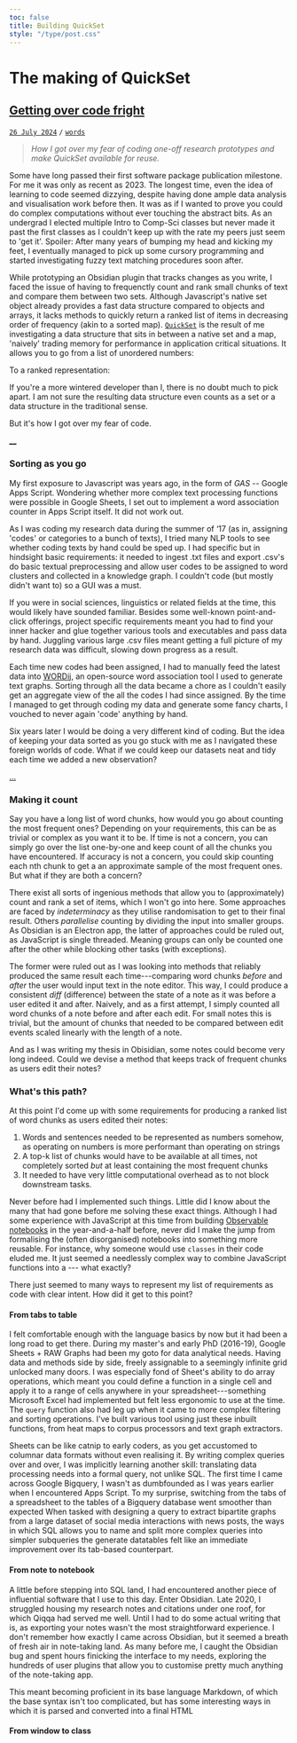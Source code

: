 ```yaml
---
toc: false
title: Building QuickSet
style: "/type/post.css"
---
```


# The making of QuickSet
## [Getting over code fright](#post)
[`26 July 2024`](#lead) `/` [`words`](#count)

> *How I got over my fear of coding one-off research prototypes and make QuickSet available for reuse.*

Some have long passed their first software package publication milestone. 
For me it was only as recent as 2023.
The longest time, even the idea of learning to code seemed dizzying, despite having done ample data analysis and visualisation work before then.
It was as if I wanted to prove you could do complex computations without ever touching the abstract bits.
As an undergrad I elected multiple Intro to Comp-Sci classes but never made it past the first classes as I couldn't keep up with the rate my peers just seem to 'get it'.
Spoiler: After many years of bumping my head and kicking my feet, I eventually managed to pick up some cursory programming and started investigating fuzzy text matching procedures soon after.

While prototyping an Obsidian plugin that tracks changes as you write, I faced the issue of having to frequenctly count and rank small chunks of text and compare them between two sets.
Although Javascript's native set object already provides a fast data structure compared to objects and arrays,
it lacks methods to quickly return a ranked list of items in decreasing order of frequency (akin to a sorted map).
[`QuickSet`](https://www.npmjs.com/package/@suptxt/quickset) is the result of me investigating a data structure that sits in between a native set and a map,
'naively' trading memory for performance in application critical situations. It allows you to go from a list of unordered numbers:

To a ranked representation:

If you're a more wintered developer than I, there is no doubt much to pick apart.
I am not sure the resulting data structure even counts as a set or a data structure in the traditional sense.

But it's how I got over my fear of code.

[__](#fold)

### Sorting as you go
My first exposure to Javascript was years ago, in the form of *GAS* -- Google Apps Script.
Wondering whether more complex text processing functions were possible in Google Sheets,
I set out to implement a word association counter in Apps Script itself.
It did not work out.

As I was coding my research data during the summer of ‘17 (as in, assigning 'codes' or categories to a bunch of texts), I tried many NLP tools to see whether coding texts by hand could be sped up.
I had specific but in hindsight basic requirements: it needed to ingest .txt files and export .csv's
do basic textual preprocessing and allow user codes to be assigned to word clusters and collected in a knowledge graph. 
I couldn't code (but mostly didn't want to) so a GUI was a must.

If you were in social sciences, linguistics or related fields at the time, this would likely have sounded familiar.
Besides some well-known point-and-click offerings, project specific requirements meant you had to find your inner hacker and glue together various tools and executables and pass data by hand.
Juggling various large .csv files meant getting a full picture of my research data was difficult, slowing down progress as a result.

Each time new codes had been assigned, I had to manually feed the latest data into [WORDij](https://www.wordij.net/), an open-source word association tool I used to generate text graphs.
Sorting through all the data became a chore as I couldn't easily get an aggregate view of the all the codes I had since assigned.
By the time I managed to get through coding my data and generate some fancy charts, I vouched to never again 'code' anything by hand.

Six years later I would be doing a very different kind of coding. 
But the idea of keeping your data sorted as you go stuck with me as I navigated these foreign worlds of code.
What if we could keep our datasets neat and tidy each time we added a new observation?

[...](#rest)

### Making it count
Say you have a long list of word chunks, how would you go about counting the most frequent ones?
Depending on your requirements, this can be as trivial or complex as you want it to be.
If time is not a concern, you can simply go over the list one-by-one and keep count of all the chunks you have encountered.
If accuracy is not a concern, you could skip counting each nth chunk to get a an approximate sample of the most frequent ones.
But what if they are both a concern?

There exist all sorts of ingenious methods that allow you to (approximately) count and rank a set of items, which I won't go into here.
Some approaches are faced by *indeterminacy* as they utilise randomisation to get to their final result.
Others *parallelise* counting by dividing the input into smaller groups.
As Obsidian is an Electron app, the latter of approaches could be ruled out, as JavaScript is single threaded.
Meaning groups can only be counted one after the other while blocking other tasks (with exceptions).

The former were ruled out as I was looking into methods that reliably produced the same result each time---comparing word chunks *before* and *after* the user would input text in the note editor.
This way, I could produce a consistent *diff* (difference) between the state of a note as it was before a user edited it and after.
Naively, and as a first attempt, I simply counted all word chunks of a note before and after each edit.
For small notes this is trivial, but the amount of chunks that needed to be compared between edit events scaled linearly with the length of a note.

And as I was writing my thesis in Obisidian, some notes could become very long indeed. Could we devise a method that keeps track of frequent chunks as users edit their notes?

### What's this path?
At this point I'd come up with some requirements for producing a ranked list of word chunks as users edited their notes:

1. Words and sentences needed to be represented as numbers somehow, as operating on numbers is more performant than operating on strings
2. A top-k list of chunks would have to be available at all times, not completely sorted *but* at least containing the most frequent chunks
3. It needed to have very little computational overhead as to not block downstream tasks.

Never before had I implemented such things.
Little did I know about the many that had gone before me solving these exact things.
Although I had some experience with JavaScript at this time from building [Observable notebooks](https://observablehq.com) in the year-and-a-half before, never did I make the jump from formalising the (often disorganised) notebooks into something more reusable.
For instance, why someone would use `classes` in their code eluded me.
It just seemed a needlessly complex way to combine JavaScript functions into a --- what exactly?

There just seemed to many ways to represent my list of requirements as code with clear intent.
How did it get to this point?

#### From tabs to table
I felt comfortable enough with the language basics by now but it had been a long road to get there.
During my master's and early PhD (2016-19), Google Sheets + RAW Graphs had been my goto for data analytical needs.
Having data and methods side by side, freely assignable to a seemingly infinite grid unlocked many doors.
I was especially fond of Sheet's ability to do array operations, which meant you could define a function in a single cell and apply it to a range of cells anywhere in your spreadsheet---something Microsoft Excel had implemented but felt less ergonomic to use at the time.
The `query` function also had leg up when it came to more complex filtering and sorting operations.
I've built various tool using just these inbuilt functions, from heat maps to corpus processors and text graph extractors.

Sheets can be like catnip to early coders, as you get accustomed to columnar data formats without even realising it.
By writing complex queries over and over, I was implicitly learning another skill: translating data processing needs into a formal query, not unlike SQL.
The first time I came across Google Bigquery, I wasn't as dumbfounded as I was years earlier when I encountered Apps Script.
To my surprise, switching from the tabs of a spreadsheet to the tables of a Bigquery database went smoother  than expected
When tasked with designing a query to extract bipartite graphs from a large dataset of social media interactions with news posts, the ways in which  SQL allows you to name and split more complex queries into simpler subqueries the generate datatables felt like an immediate improvement over its tab-based counterpart. 

#### From note to notebook
A little before stepping into SQL land, I had encountered another piece of influential software that I use to this day. Enter Obsidian. 
Late 2020, I struggled housing my research notes and citations under one roof, for which Qiqqa had served me well.
Until I had to do some actual writing that is, as exporting your notes wasn't the most straightforward experience.
I don't remember how exactly I came across Obsidian, but it seemed a breath of fresh air in note-taking land.
As many before me, I caught the Obsidian bug and spent hours finicking the interface to my needs, exploring the hundreds of user plugins that allow you to customise pretty much anything of the note-taking app.

This meant becoming proficient in its base language Markdown, of which the base syntax isn't too complicated, but has some interesting ways in which it is parsed and converted into a final HTML 


#### From window to class
<!--stackedit_data:
eyJoaXN0b3J5IjpbLTExOTIzNjc4OTAsLTUyMTYyMTU1NiwtNT
U3NDI4ODM3LC0xNDMyNTMwMzI5LC01MDEwODc1ODIsLTIwMjc4
Njg3OTksNTgxMjA2NzE5LC05NzA3NDM4ODgsMTUxMTUzNjY3Nl
19
-->
